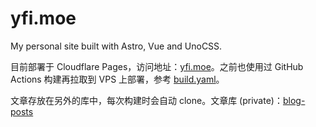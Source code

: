 # yfi.moe

My personal site built with Astro, Vue and UnoCSS.

目前部署于 Cloudflare Pages，访问地址：[yfi.moe](https://yfi.moe)。之前也使用过 GitHub Actions 构建再拉取到 VPS 上部署，参考 [build.yaml](.github/workflows//build.yaml)。

文章存放在另外的库中，每次构建时会自动 clone。文章库 (private)：[blog-posts](https://github.com/yy4382/blog-posts)
